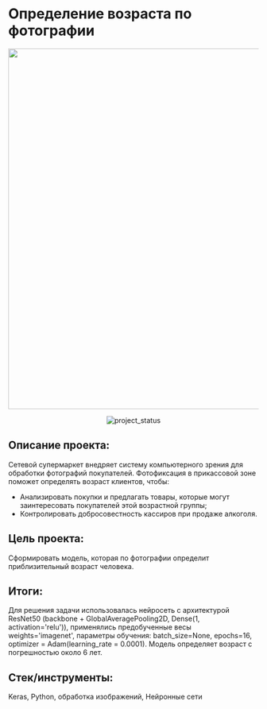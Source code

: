 # Определение возраста по фотографии
<p align="center">
      <img src="https://i.ibb.co/GJ2R4pS/crl.jpg" width="726">
</p>

<p align="center">
   <img src="https://img.shields.io/badge/project%20status-completed-turquoise" alt="project_status">
</p>

## Описание проекта:
Сетевой супермаркет внедряет систему компьютерного зрения для обработки фотографий покупателей. Фотофиксация в прикассовой зоне поможет определять возраст клиентов, чтобы:

* Анализировать покупки и предлагать товары, которые могут заинтересовать покупателей этой возрастной группы;
* Контролировать добросовестность кассиров при продаже алкоголя.

## Цель проекта:

Сформировать модель, которая по фотографии определит приблизительный возраст человека. 

## Итоги:
Для решения задачи использовалась нейросеть с архитектурой ResNet50 (backbone + GlobalAveragePooling2D, Dense(1, activation='relu')), применялись предобученные весы weights='imagenet', параметры обучения: batch_size=None, epochs=16, optimizer = Adam(learning_rate = 0.0001). 
Модель определяет возраст с погрешностью около 6 лет.

## Стек/инструменты:
Keras, Python, обработка изображений, Нейронные сети
